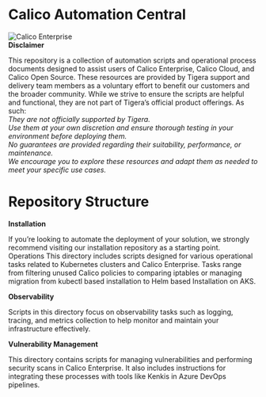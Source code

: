 # Calico Automation Central
![Calico Enterprise](https://docs.tigera.io/img/calico-enterprise-logo.webp)\
**Disclaimer**

This repository is a collection of automation scripts and operational process documents designed to assist users of Calico Enterprise, Calico Cloud, and Calico Open Source.
These resources are provided by Tigera support and delivery team members as a voluntary effort to benefit our customers and the broader community.
While we strive to ensure the scripts are helpful and functional, they are not part of Tigera’s official product offerings. As such:\
_They are not officially supported by Tigera._\
_Use them at your own discretion and ensure thorough testing in your environment before deploying them.\
No guarantees are provided regarding their suitability, performance, or maintenance.\
We encourage you to explore these resources and adapt them as needed to meet your specific use cases._

# Repository Structure

**Installation**

If you’re looking to automate the deployment of your solution, we strongly recommend visiting our installation repository as a starting point.
Operations
This directory includes scripts designed for various operational tasks related to Kubernetes clusters and Calico Enterprise. Tasks range from filtering unused Calico policies to comparing iptables or managing migration from kubectl based installation to Helm based Installation on AKS.

**Observability**

Scripts in this directory focus on observability tasks such as logging, tracing, and metrics collection to help monitor and maintain your infrastructure effectively.

**Vulnerability Management**

This directory contains scripts for managing vulnerabilities and performing security scans in Calico Enterprise. It also includes instructions for integrating these processes with tools like Kenkis in Azure DevOps pipelines.
